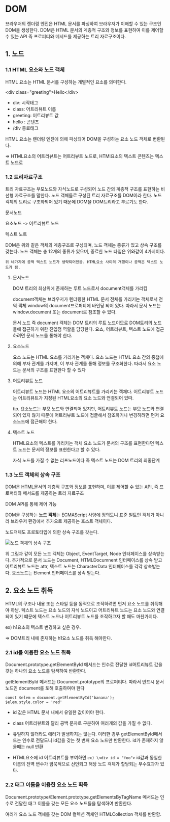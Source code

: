 # DOM

브라우저의 렌더링 엔진은 HTML 문서를 파싱하여 브라우저가 이해할 수 있는 구조인 DOM을 생성한다. DOM은 HTML 문서의 계층적 구조와 정보를 표현하여 이를 제어할 수 있는 API 즉 프로퍼티와 메서드를 제공하는 트리 자료구조이다.



## 1. 노드

### 1.1 HTML 요소와 노드 객체

HTML 요소는 HTML 문서를 구성하는 개별적인 요소를 의미한다.

\<div class="greeting">Hello\</div>

- div: 시작태그
- class: 어트리뷰트 이름
- greeting: 어트리뷰트 값
- hello : 콘텐츠
- /div 종료태그

HTML 요소는 렌더링 엔진에 의해 파싱되어 DOM을 구성하는 요소 노드 객체로 변환된다.

=> HTML요소의 어트리뷰트는 어트리뷰트 노드로, HTMl요소의 텍스트 콘텐츠는 텍스트 노드로



### 1.2 트리자료구조

트리 자료구조는 부모노드와 자식노드로 구성되어 노드 간의 계층적 구조를 표현하는 비선형 자료구조를 말한다. 노드 객체들로 구성된 트리 자료구조를 DOM이라 한다. 노드 객체의 트리로 구조화되어 있기 때문에 DOM을 DOM트리라고 부르기도 한다.



문서노드


요소노드  -> 어트리뷰트 노드


텍스트 노트



DOM은 위와 같은 객체의 계층구조로 구성되며, 노드 객체는 종류가 있고 상속 구조를 갖는다. 노드 객체는 총 12개의 종류가 있으며, 중료한 노드 타입은 위와같이 4가지이다.

```
위 네가지에 공백 텍스트 노드가 생략되어있음. HTML요소 사이의 개행이나 공백은 텍스트 노드가 됨.
```



1. 문서노드

   DOM 트리의 최상위에 존재하는 루트 노드로서 document객체를 가리킴

   document객체는 브라우저가 렌더링한 HTML 문서 전체를 가리키는 객체로서 전역 객체 window의 document프로퍼티에 바인딩 되어 있다. 따라서 문서 노드는 window.document 또는 document로 참조할 수 있다.

   문서 노드 즉 document 객체는 DOM 트리의 루트 노드이므로 DOM트리의 노드들에 접근하기 위한 진입점 역할을 담당한다. 요쇼, 어트리뷰트, 텍스트 노드에 접근하려면 문서 노드를 통해야 한다.

2. 요소노드

   요소 노드는 HTML 요소를 가리키는 객체다. 요소 노드는 HTML 요소 간의 중첩에 의해 부자 관계를 가지며, 이 부자 관계를 통해 정보를 구조화한다. 따라서 요소 노드는 문서의 구조를 표현한다 할 수 있다

3. 어트리뷰트 노드

   어트리뷰트 노드는 HTML 요소의 어트리뷰트를 가리키는 객체다. 어트리뷰트 노드는 어트리뷰트가 지정된 HTML요소의 요소 노드와 연결되어 있따.

   tip. 요소노드는 부모 노드와 연결되어 있지만, 어트리뷰트 노드는 부모 노드와 연결되어 있지 않기 때문에 어트리뷰트 노드에 접글해서 참조하거나 변경하려면 먼저 요소노드에 접근해야 한다.

4. 텍스트 노드

   HTML요소의 텍스트를 가리키는 객체 요소 노드가 문서의 구조를 표현한다면 텍스트 노드는 문서의 정보를 표현한다고 할  수 있다.

   자식 노드를 가질 수 없는 리프노드이다 즉 텍스트 노드는 DOM 트리의 최종단계



### 1.3 노드 객체의 상속 구조

DOM은 HTML문서의 계층적 구조와 정보를 표현하며, 이를 제어할 수 있는 API, 즉 프로퍼티와 메서드를 제공하는 트리 자료구조

DOM API를 통해 제어 가능

DOM을 구성하는 **노드 객체**는 ECMAScript 사양에 정의도니 표준 빌트인 객체가 아니라 브라우저 환경에서 추가으로 제공하는 호스트 객체이다.

노드객체도 프로토타입에 의한 상속 구조를 갖는다.

![노드 객체의 상속 구조](https://user-images.githubusercontent.com/68668924/107157729-27ae2800-69c9-11eb-9f9c-2e64377c5a1e.png) 

위 그림과 같이 모든 노드 객체는 Object, EventTarget, Node 인터페이스를 상속받는다. 추가적으로 문서 노드는 Document, HTMLDocumnent 인터페이스를 상속 받고 어트리뷰트 노드는 attr, 텍스트 노드는 CharacterData 인터페이스를 각각 상속받는다. 요소노드는 Element 인터페이스를 상속 받는다.





## 2. 요소 노드 취득

HTML의 구조나 내용 또는 스타일 등을 동적으로 조작하려면 먼저 요소 노드를 취득해야 하낟. 텍스트 노드는 요소 노드의 자식 노드이고 어트리뷰트 노드는 요소 노드와 연결되어 있기 떄문에 텍스트 노드나 어트리뷰트 노드를 조작하고자 할 때도 마찬가지다.

ex) h1요소의 텍스트 변경하고 싶은 경우.

=> DOM트리 내에 존재하는 h1요소 노드를 취득 해야한다.



### 2.1 id를 이용한 요소 노드 취득

Document.prototype.getElementById 메서드는 인수로 전달한 id어트리뷰트 값을 갖는 하나의 요소 노드를 탐색하여 반환한다.

getElementById 메서드는 Document.prototype의 프로퍼티다. 따라서 반드시 문서 노드인 document를 토해 호출하여야 한다

```
const $elem = document.getElementById('banana');
$elem.style.color = 'red'
```

- id 값은 HTML 문서 내에서 유일한 값이어야 한다.

- class 어트리뷰트와 달리 공백 문자로 구분하여 여러개의 값을 가질 수 없다.

- 유일하지 않더라도 에러가 발생하지는 않는다. 이러한 경우 getElementById메서드는 인수로 전달도니 id값을 갖는 첫 번째 요소 노드만 반환한다. id가 존재하지 않을때는 null 반환
- HTML요소에 id 어트리뷰트를 부여하면 ```ex) \<div id = "foo">``` id값과 동일한 이름의 전역 변수가 암묵적으로 선언되고 해당 노드 객체가 할당되는 부수효과가 있다.

### 2.2 태그 이름을 이용한 요소 노드 획득

Document.prototype/Element.prototype.getElementsByTagName 메서드는 인수로 전달한 태그 이름을 갖는 모든 요소 노드들을 탐색하여 반환한다.

여러개 요소 노드 객체를 갖는 DOM 컬렉션 객체인 HTMLCollection 객체를 반환함.

